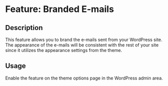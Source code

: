 # Feature: Branded E-mails

## Description
This feature allows you to brand the e-mails sent from your WordPress site.
The appearance of the e-mails will be consistent with the rest of your site since it utilizes the appearance settings from the theme.

## Usage
Enable the feature on the theme options page in the WordPress admin area.